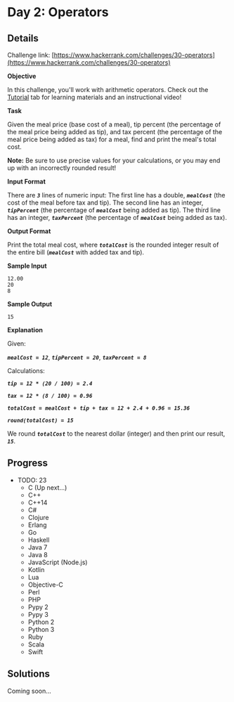 # Day 2: Operators

## Details

Challenge link: [https://www.hackerrank.com/challenges/30-operators](https://www.hackerrank.com/challenges/30-operators)

**Objective**

In this challenge, you'll work with arithmetic operators. Check out the [Tutorial](https://www.hackerrank.com/challenges/30-operators/tutorial) tab for learning materials and an instructional video!

**Task**

Given the meal price (base cost of a meal), tip percent (the percentage of the meal price being added as tip), and tax percent (the percentage of the meal price being added as tax) for a meal, find and print the meal's total cost.

**Note:** Be sure to use precise values for your calculations, or you may end up with an incorrectly rounded result!

**Input Format**

There are ***`3`*** lines of numeric input:
The first line has a double, ***`mealCost`*** (the cost of the meal before tax and tip).
The second line has an integer, ***`tipPercent`*** (the percentage of ***`mealCost`*** being added as tip).
The third line has an integer, ***`taxPercent`*** (the percentage of ***`mealCost`*** being added as tax).

**Output Format**

Print the total meal cost, where ***`totalCost`*** is the rounded integer result of the entire bill (***`mealCost`*** with added tax and tip).

**Sample Input**

```plaintext
12.00
20
8
```

**Sample Output**

```plaintext
15
```

**Explanation**

Given:

***`mealCost = 12`***, ***`tipPercent = 20`***, ***`taxPercent = 8`***

Calculations:

***`tip = 12 * (20 / 100) = 2.4`***

***`tax = 12 * (8 / 100) = 0.96`***

***`totalCost = mealCost + tip + tax = 12 + 2.4 + 0.96 = 15.36`***

***`round(totalCost) = 15`***

We round ***`totalCost`*** to the nearest dollar (integer) and then print our result, ***`15`***.

## Progress

- TODO: 23
    - C (Up next...)
    - C++
    - C++14
    - C#
    - Clojure
    - Erlang
    - Go
    - Haskell
    - Java 7
    - Java 8
    - JavaScript (Node.js)
    - Kotlin
    - Lua
    - Objective-C
    - Perl
    - PHP
    - Pypy 2
    - Pypy 3
    - Python 2
    - Python 3
    - Ruby
    - Scala
    - Swift

## Solutions

Coming soon...
